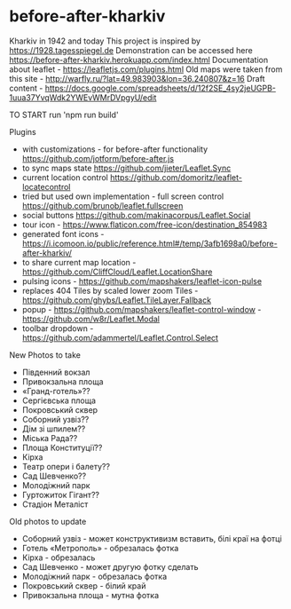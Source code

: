 # before-after-kharkiv
Kharkiv in 1942 and today
This project is inspired by https://1928.tagesspiegel.de
Demonstration can be accessed here https://before-after-kharkiv.herokuapp.com/index.html
Documentation about leaflet - https://leafletjs.com/plugins.html
Old maps were taken from this site - http://warfly.ru/?lat=49.983903&lon=36.240807&z=16
Draft content - https://docs.google.com/spreadsheets/d/12f2SE_4sy2jeUGPB-1uua37YvqWdk2YWEvWMrDVpgyU/edit

TO START run 'npm run build'

Plugins
 - with customizations - for before-after functionality https://github.com/jotform/before-after.js
 - to sync maps state https://github.com/jieter/Leaflet.Sync
 - current location control https://github.com/domoritz/leaflet-locatecontrol 
 - tried but used own implementation - full screen control https://github.com/brunob/leaflet.fullscreen 
 - social buttons https://github.com/makinacorpus/Leaflet.Social
 - tour icon - https://www.flaticon.com/free-icon/destination_854983
 - generated font icons - https://i.icomoon.io/public/reference.html#/temp/3afb1698a0/before-after-kharkiv/
 - to share current map location - https://github.com/CliffCloud/Leaflet.LocationShare
 - pulsing icons - https://github.com/mapshakers/leaflet-icon-pulse
 - replaces 404 Tiles by scaled lower zoom Tiles - https://github.com/ghybs/Leaflet.TileLayer.Fallback
 - popup - https://github.com/mapshakers/leaflet-control-window
         - https://github.com/w8r/Leaflet.Modal
 - toolbar dropdown - https://github.com/adammertel/Leaflet.Control.Select

New Photos to take
 - Південний вокзал 
 - Привокзальна площа
 - «Гранд-готель»??
 - Сергієвська площа
 - Покровський сквер
 - Соборний узвіз??
 - Дім зі шпилем??
 - Міська Рада??
 - Площа Конституції??
 - Кірха
 - Театр опери і балету??
 - Сад Шевченко??
 - Молодіжний парк
 - Гуртожиток Гігант??
 - Стадіон Металіст

Old photos to update
 - Соборний узвіз - может конструктивизм вставить, білі краї на фотці
 - Готель «Метрополь» - обрезалась фотка
 - Кірха - обрезалась
 - Сад Шевченко - может другую фотку сделать
 - Молодіжний парк - обрезалась фотка
 - Покровський сквер - білий край
 - Привокзальна площа - мутна фотка